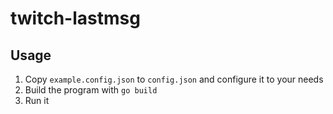 # twitch-lastmsg

## Usage
1. Copy `example.config.json` to `config.json` and configure it to your needs
2. Build the program with `go build`
3. Run it

